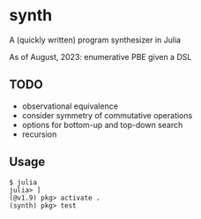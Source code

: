 # synth

A (quickly written) program synthesizer in Julia

As of August, 2023: enumerative PBE given a DSL

## TODO

- observational equivalence
- consider symmetry of commutative operations
- options for bottom-up and top-down search
- recursion

## Usage

```
$ julia
julia> ]
(@v1.9) pkg> activate .
(synth) pkg> test
```
